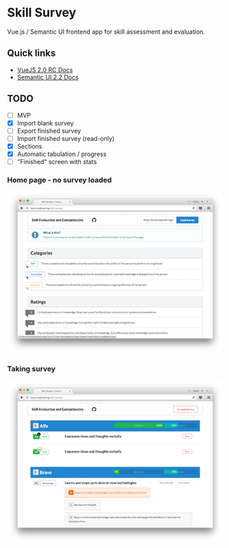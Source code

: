 # Skill Survey

Vue.js / Semantic UI frontend app for skill assessment and evaluation.

## Quick links

- [VueJS 2.0 RC Docs](http://rc.vuejs.org/guide/)
- [Semantic UI 2.2 Docs](http://semantic-ui.com/introduction/getting-started.html)

## TODO

- [ ] MVP
- [x] Import blank survey
- [ ] Export finished survey
- [ ] Import finished survey (read-only)
- [x] Sections
- [x] Automatic tabulation / progress
- [ ] "Finished" screen with stats

### Home page - no survey loaded
![home](img/1.home.png)

### Taking survey
![survey](img/2.survey.png)
